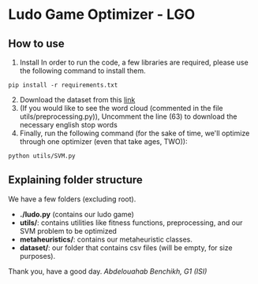 # Ludo Game Optimizer - LGO

## How to use
1. Install
In order to run the code, a few libraries are required, please use the following command to install them.
```
pip install -r requirements.txt
```
2. Download the dataset from this [link](https://www.kaggle.com/datasets/stevenpeutz/misinformation-fake-news-text-dataset-79k/)
3. (If you would like to see the word cloud (commented in the file utils/preprocessing.py)), Uncomment the line (63) to download the necessary english stop words 
4. Finally, run the following command (for the sake of time, we'll optimize through one optimizer (even that take ages, TWO)):
```
python utils/SVM.py
```
## Explaining folder structure
We have a few folders (excluding root).
* **./ludo.py** (contains our ludo game)
* **utils/**: contains utilities like fitness functions, preprocessing, and our SVM problem to be optimized
* **metaheuristics/**: contains our metaheuristic classes.
* **dataset/**: our folder that contains csv files (will be empty, for size purposes).

Thank you, have a good day.
*Abdelouahab Benchikh, G1 (ISI)*